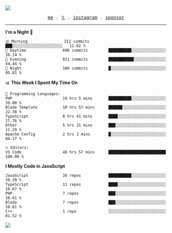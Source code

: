 <img style="bottom: 800px;" src="https://imgur.com/rilHVxA.png"/>
<p align="center">
  <samp>
    <a href="https://fayln.com">me</a> .
    <!-- <a href="https://fayln.com/projects">projects</a> . -->
    <a href="https://go.fayln.com/twitter">𝕏</a> .
    <a href="https://go.fayln.com/instagram">instagram</a> .
<!--     <a href="https://go.fayln.com/polywork">polywork</a> . -->
    <a href="https://github.com/sponsors/faridhnzz">sponsor</a>
  </samp>
</p>

---
<!--START_SECTION:waka-->
**I'm a Night 🦉** 

```text
🌞 Morning                212 commits         ███░░░░░░░░░░░░░░░░░░░░░░   11.62 % 
🌆 Daytime                696 commits         ██████████░░░░░░░░░░░░░░░   38.14 % 
🌃 Evening                811 commits         ███████████░░░░░░░░░░░░░░   44.44 % 
🌙 Night                  106 commits         █░░░░░░░░░░░░░░░░░░░░░░░░   05.81 % 
```


📊 **This Week I Spent My Time On** 

```text
💬 Programming Languages: 
PHP                      19 hrs 5 mins       ██████████░░░░░░░░░░░░░░░   39.00 % 
Blade Template           10 hrs 57 mins      ██████░░░░░░░░░░░░░░░░░░░   22.38 % 
TypeScript               8 hrs 41 mins       ████░░░░░░░░░░░░░░░░░░░░░   17.76 % 
Other                    5 hrs 31 mins       ███░░░░░░░░░░░░░░░░░░░░░░   11.29 % 
Apache Config            2 hrs 2 mins        █░░░░░░░░░░░░░░░░░░░░░░░░   04.17 % 

🔥 Editors: 
VS Code                  48 hrs 57 mins      █████████████████████████   100.00 % 
```

**I Mostly Code in JavaScript** 

```text
JavaScript               26 repos            ██████████░░░░░░░░░░░░░░░   39.39 % 
TypeScript               11 repos            ████░░░░░░░░░░░░░░░░░░░░░   16.67 % 
PHP                      7 repos             ███░░░░░░░░░░░░░░░░░░░░░░   10.61 % 
Blade                    7 repos             ███░░░░░░░░░░░░░░░░░░░░░░   10.61 % 
C++                      1 repo              ░░░░░░░░░░░░░░░░░░░░░░░░░   01.52 % 
```




<!--END_SECTION:waka-->

![](https://hit.yhype.me/github/profile?user_id=29797712)
